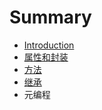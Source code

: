 # Summary

* [Introduction](README.md)
* [属性和封装](shu-xing-he-feng-zhuang.md)
* [方法](fang-fa-he-ji-cheng.md)
* [继承](ji-cheng.md)
* 元编程

